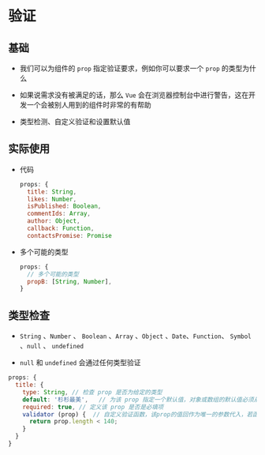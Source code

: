 # 验证

## 基础

+ 我们可以为组件的 `prop` 指定验证要求，例如你可以要求一个 `prop` 的类型为什么

+ 如果说需求没有被满足的话，那么 `Vue` 会在浏览器控制台中进行警告，这在开发一个会被别人用到的组件时非常的有帮助

+ 类型检测、自定义验证和设置默认值

## 实际使用

+ 代码

    ```js
    props: {
      title: String,
      likes: Number,
      isPublished: Boolean,
      commentIds: Array,
      author: Object,
      callback: Function,
      contactsPromise: Promise
    ```

+ 多个可能的类型

    ```js
    props: {
      // 多个可能的类型
      propB: [String, Number],
    }
    ```

## 类型检查

+ `String` 、`Number` 、 `Boolean` 、`Array` 、`Object` 、`Date`、`Function`、 `Symbol` 、`null` 、 `undefined`

+ `null` 和 `undefined` 会通过任何类型验证

```js
props: {
  title: {
    type: String, // 检查 prop 是否为给定的类型
    default: '杉杉最美',   // 为该 prop 指定一个默认值，对象或数组的默认值必须从一个工厂函数返回，如：default () { return {a: 1, b: 10} },
    required: true, // 定义该 prop 是否是必填项
    validator (prop) {  // 自定义验证函数，该prop的值回作为唯一的参数代入，若函数返回一个falsy的值，那么就代表验证失败
      return prop.length < 140;
    }
  }
}
```
